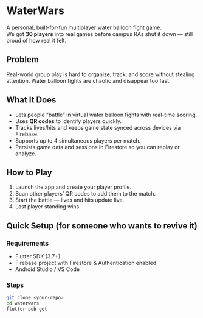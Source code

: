 
# WaterWars

A personal, built-for-fun multiplayer water balloon fight game.  
We got **30 players** into real games before campus RAs shut it down — still proud of how real it felt.

## Problem

Real-world group play is hard to organize, track, and score without stealing attention. Water balloon fights are chaotic and disappear too fast.

## What It Does

- Lets people “battle” in virtual water balloon fights with real-time scoring.
- Uses **QR codes** to identify players quickly.
- Tracks lives/hits and keeps game state synced across devices via Firebase.
- Supports up to 4 simultaneous players per match.
- Persists game data and sessions in Firestore so you can replay or analyze.

## How to Play

1. Launch the app and create your player profile.
2. Scan other players’ QR codes to add them to the match.
3. Start the battle — lives and hits update live.
4. Last player standing wins.

## Quick Setup (for someone who wants to revive it)

### Requirements
- Flutter SDK (3.7+)
- Firebase project with Firestore & Authentication enabled
- Android Studio / VS Code

### Steps
```bash
git clone <your-repo>
cd waterwars
flutter pub get
